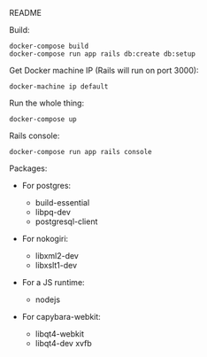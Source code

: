 README

Build:

    docker-compose build
    docker-compose run app rails db:create db:setup

Get Docker machine IP (Rails will run on port 3000):

    docker-machine ip default

Run the whole thing:

    docker-compose up

Rails console:

    docker-compose run app rails console

Packages:

- For postgres:

    - build-essential
    - libpq-dev
    - postgresql-client

- For nokogiri:

    - libxml2-dev
    - libxslt1-dev

- For a JS runtime:

    - nodejs

- For capybara-webkit:

  - libqt4-webkit
  - libqt4-dev xvfb
